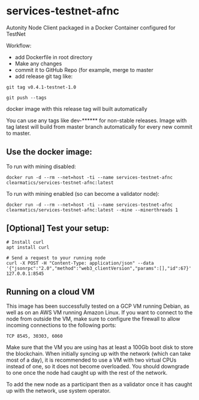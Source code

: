 # services-testnet-afnc
Autonity Node Client packaged in a Docker Container configured for TestNet

Workflow:
* add Dockerfile in root directory
* Make any changes
* commit it to GitHub Repo (for example, merge to master
* add release git tag like:

`git tag v0.4.1-testnet-1.0`

`git push --tags`

docker image with this release tag will built automatically

You can use any tags like dev-****** for non-stable releases.
Image with tag latest will build from master branch automatically for every new commit to master.

## Use the docker image:

To run with mining disabled:

`docker run -d --rm --net=host -ti --name services-testnet-afnc clearmatics/services-testnet-afnc:latest`

To run with mining enabled (so can become a validator node):

`docker run -d --rm --net=host -ti --name services-testnet-afnc clearmatics/services-testnet-afnc:latest --mine --minerthreads 1 `

## [Optional] Test your setup:
```console
# Install curl
apt install curl

# Send a request to your running node
curl -X POST -H "Content-Type: application/json" --data '{"jsonrpc":"2.0","method":"web3_clientVersion","params":[],"id":67}' 127.0.0.1:8545
```

## Running on a cloud VM

This image has been successfully tested on a GCP VM running Debian, as well as on an AWS VM running Amazon Linux. If you want to connect to the node from outside the VM, make sure to configure the firewall to allow incoming connections to the following ports:

`TCP 8545, 30303, 6060`

Make sure that the VM you are using has at least a 100Gb boot disk to store the blockchain. When initially syncing up with the network (which can take most of a day), it is recommended to use a VM with two virtual CPUs instead of one, so it does not become overloaded. You should downgrade to one once the node had caught up with the rest of the network.

To add the new node as a participant then as a validator once it has caught up with the network, use system operator.
